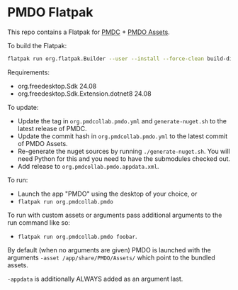 # PMDO Flatpak

This repo contains a Flatpak for [PMDC](https://github.com/PMDCollab/PMDC/) + [PMDO Assets](https://github.com/audinowho/DumpAsset).

To build the Flatpak:

```bash
flatpak run org.flatpak.Builder --user --install --force-clean build-dir org.pmdcollab.pmdo.yml
```

Requirements:

- org.freedesktop.Sdk 24.08
- org.freedesktop.Sdk.Extension.dotnet8 24.08

To update:

- Update the tag in `org.pmdcollab.pmdo.yml` and `generate-nuget.sh` to the latest release of PMDC.
- Update the commit hash in `org.pmdcollab.pmdo.yml` to the latest commit of PMDO Assets.
- Re-generate the nuget sources by running `./generate-nuget.sh`. You will need Python for this and you
  need to have the submodules checked out.
- Add release to `org.pmdcollab.pmdo.appdata.xml`.

To run:
- Launch the app "PMDO" using the desktop of your choice, or
- `flatpak run org.pmdcollab.pmdo`

To run with custom assets or arguments pass additional arguments to the run command like so:
- `flatpak run org.pmdcollab.pmdo foobar`.

By default (when no arguments are given) PMDO is launched with the arguments 
`-asset /app/share/PMDO/Assets/` which point to the bundled assets.

`-appdata` is additionally ALWAYS added as an argument last.